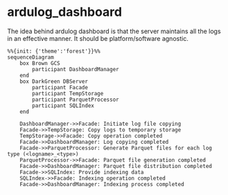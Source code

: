 # ardulog_dashboard
The idea behind ardulog dashboard is that the server maintains all the logs in an effective manner.
It should be platform/software agnostic.

```mermaid
%%{init: {'theme':'forest'}}%%
sequenceDiagram
    box Brown GCS
        participant DashboardManager
    end
    box DarkGreen DBServer
        participant Facade
        participant TempStorage
        participant ParquetProcessor
        participant SQLIndex
    end

    DashboardManager->>Facade: Initiate log file copying
    Facade->>TempStorage: Copy logs to temporary storage
    TempStorage->>Facade: Copy operation completed
    Facade->>DashboardManager: Log copying completed
    Facade->>ParquetProcessor: Generate Parquet files for each log type (<logname>_<type>)
    ParquetProcessor->>Facade: Parquet file generation completed
    Facade->>DashboardManager: Parquet file distribution completed
    Facade->>SQLIndex: Provide indexing data
    SQLIndex->>Facade: Indexing operation completed
    Facade->>DashboardManager: Indexing process completed
```
